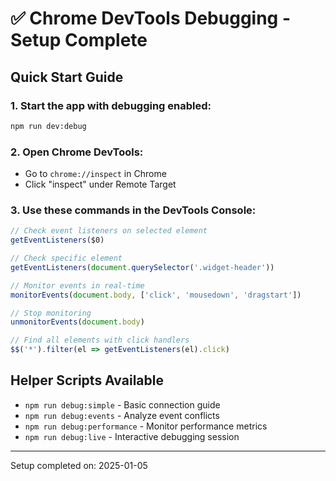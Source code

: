 # ✅ Chrome DevTools Debugging - Setup Complete

## Quick Start Guide

### 1. Start the app with debugging enabled:
```bash
npm run dev:debug
```

### 2. Open Chrome DevTools:
- Go to `chrome://inspect` in Chrome
- Click "inspect" under Remote Target

### 3. Use these commands in the DevTools Console:

```javascript
// Check event listeners on selected element
getEventListeners($0)

// Check specific element
getEventListeners(document.querySelector('.widget-header'))

// Monitor events in real-time
monitorEvents(document.body, ['click', 'mousedown', 'dragstart'])

// Stop monitoring
unmonitorEvents(document.body)

// Find all elements with click handlers
$$('*').filter(el => getEventListeners(el).click)
```

## Helper Scripts Available

- `npm run debug:simple` - Basic connection guide
- `npm run debug:events` - Analyze event conflicts
- `npm run debug:performance` - Monitor performance metrics
- `npm run debug:live` - Interactive debugging session

---

Setup completed on: 2025-01-05